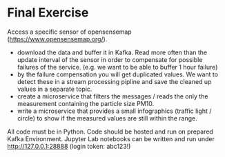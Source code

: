 # Final Exercise

Access a specific sensor of opensensemap (https://www.opensensemap.org/).

- download the data and buffer it in Kafka. Read more often than the update interval of the sensor in order to compensate for possible failures of the service. (e.g. we want to be able to buffer 1 hour failure)
- by the failure compensation you will get duplicated values. We want to detect these in a stream processing pipline and save the cleaned up values in a separate topic.
- create a microservice that filters the messages / reads the only the measurement containing the particle size PM10.
- write a microservice that provides a small infographics (traffic light / circle) to show if the measured values are still within the range.

All code must be in Python. Code should be hosted and run on prepared Kafka Environment. Jupyter Lab notebooks can be written and run under http://127.0.0.1:28888 (login token: abc123!)
